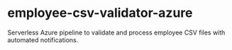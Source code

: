 # employee-csv-validator-azure
Serverless Azure pipeline to validate and process employee CSV files with automated notifications.
